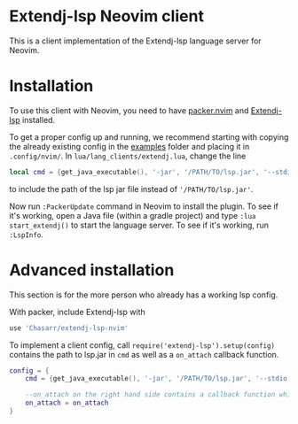 # Extendj-lsp Neovim client

This is a client implementation of the Extendj-lsp language server for Neovim.

# Installation

To use this client with Neovim, you need to have [packer.nvim](https://github.com/wbthomason/packer.nvim) and [Extendj-lsp](https://bitbucket.org/edan70/lsp-charlie-jonathan/src/master/) installed.


To get a proper config up and running, we recommend starting with copying the already existing config in the [examples](examples) folder and placing it in `.config/nvim/`. In `lua/lang_clients/extendj.lua`, change the line

```lua
local cmd = {get_java_executable(), '-jar', '/PATH/TO/lsp.jar', '--stdio'}
```

to include the path of the lsp jar file instead of `'/PATH/TO/lsp.jar'`.

Now run `:PackerUpdate` command in Neovim to install the plugin. To see if it's working, open a Java file (within a gradle project) and type `:lua start_extendj()` to start the language server. To see if it's working, run `:LspInfo`.

# Advanced installation

This section is for the more person who already has a working lsp config.

With packer, include Extendj-lsp with

```lua
use 'Chasarr/extendj-lsp-nvim'
```

To implement a client config, call `require('extendj-lsp').setup(config)` contains the path to lsp.jar in `cmd` as well as a `on_attach` callback function.

```lua
config = {
	cmd = {get_java_executable(), '-jar', '/PATH/TO/lsp.jar', '--stdio'},	--Contains the lsp.jar executable

	--on_attach on the right hand side contains a callback function which activates when the buffer starts. This usually contains LSP hotkeys
	on_attach = on_attach
}
```
